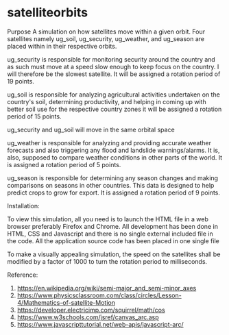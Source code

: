 # satelliteorbits
Purpose
A simulation on how satellites move within a given orbit. Four satellites namely ug_soil, ug_security, ug_weather, and ug_season are placed within in their respective orbits. 

ug_security is responsible for monitoring security around the country and as such must move at a speed slow enough to keep focus on the country. I will therefore be the slowest satellite. It will be assigned a rotation period of 19 points.

ug_soil is responsible for analyzing agricultural activities undertaken on the country's soil, determining productivity, and helping in coming up with better soil use for the respective country zones it will be assigned a rotation period of 15 points.

ug_security and ug_soil will move in the same orbital space 

ug_weather is responsible for analyzing and providing accurate weather forecasts and also triggering any flood and landslide warnings/alarms. It is, also, supposed to compare weather conditions in other parts of the world. It is assigned a rotation period of 5 points.

ug_season is responsible for determining any season changes and making comparisons on seasons in other countries. This data is designed to help predict crops to grow for export. It is assigned a rotation period of 9 points.

Installation:

To view this simulation, all you need is to launch the HTML file in a web browser preferably Firefox and Chrome. All development has been done in HTML, CSS and Javascript and there is no single external included file in the code. All the application source code has been placed in one single file

To make a visually appealing simulation, the speed on the satellites shall be modified by a factor of 1000 to turn the rotation period to milliseconds.


Reference: 
1. https://en.wikipedia.org/wiki/semi-major_and_semi-minor_axes
2. https://www.physicsclassroom.com/class/circles/Lesson-4/Mathematics-of-satellite-Motion
3. https://developer.electricimp.com/squirrel/math/cos
4. https://www.w3schools.com/jsref/canvas_arc.asp
5. https://www.javascripttutorial.net/web-apis/javascript-arc/
